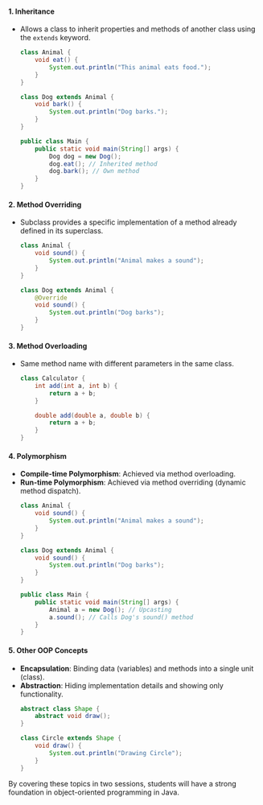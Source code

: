 #### **1. Inheritance**  
- Allows a class to inherit properties and methods of another class using the `extends` keyword.  
  ```java
  class Animal {
      void eat() {
          System.out.println("This animal eats food.");
      }
  }

  class Dog extends Animal {
      void bark() {
          System.out.println("Dog barks.");
      }
  }

  public class Main {
      public static void main(String[] args) {
          Dog dog = new Dog();
          dog.eat(); // Inherited method
          dog.bark(); // Own method
      }
  }
  ```

#### **2. Method Overriding**  
- Subclass provides a specific implementation of a method already defined in its superclass.  
  ```java
  class Animal {
      void sound() {
          System.out.println("Animal makes a sound");
      }
  }

  class Dog extends Animal {
      @Override
      void sound() {
          System.out.println("Dog barks");
      }
  }
  ```

#### **3. Method Overloading**  
- Same method name with different parameters in the same class.  
  ```java
  class Calculator {
      int add(int a, int b) {
          return a + b;
      }

      double add(double a, double b) {
          return a + b;
      }
  }
  ```

#### **4. Polymorphism**  
- **Compile-time Polymorphism**: Achieved via method overloading.  
- **Run-time Polymorphism**: Achieved via method overriding (dynamic method dispatch).  
  ```java
  class Animal {
      void sound() {
          System.out.println("Animal makes a sound");
      }
  }

  class Dog extends Animal {
      void sound() {
          System.out.println("Dog barks");
      }
  }

  public class Main {
      public static void main(String[] args) {
          Animal a = new Dog(); // Upcasting
          a.sound(); // Calls Dog's sound() method
      }
  }
  ```

#### **5. Other OOP Concepts**  
- **Encapsulation**: Binding data (variables) and methods into a single unit (class).  
- **Abstraction**: Hiding implementation details and showing only functionality.  
  ```java
  abstract class Shape {
      abstract void draw();
  }

  class Circle extends Shape {
      void draw() {
          System.out.println("Drawing Circle");
      }
  }
  ``` 

By covering these topics in two sessions, students will have a strong foundation in object-oriented programming in Java.